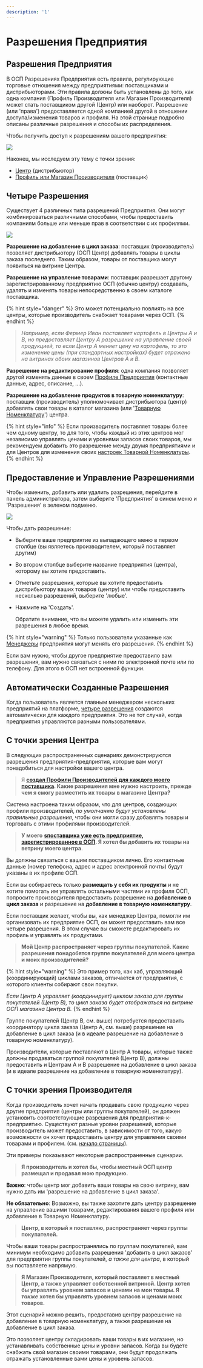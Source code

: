 ```yaml
---
description: '1'
---
```


# Разрешения Предприятия

## Разрешения Предприятия

В ОСП Разрешениях Предприятия есть правила, регулирующие торговые отношения между предприятиями: поставщиками и дистрибьюторами. Эти правила должны быть установлены до того, как одна компания \(Профиль Производителя или Магазин Производителя\) может стать поставщиком другой \(Центр\) или наоборот. Разрешение \(или 'права'\) предоставляется одной компанией другой в отношении доступа/изменения товаров и профиля. На этой странице подробно описаны различные разрешения и способы их распределения.

Чтобы получить доступ к разрешениям вашего предприятия:

![](../../.gitbook/assets/permissions.gif)

Наконец, мы исследуем эту тему с точки зрения:

* [Центр](enterprise-to-enterprise-permissions-e2es.md#hub-perspective) \(дистрибьютор\)
* [Профиль или Магазин Производителя](enterprise-to-enterprise-permissions-e2es.md#producers-perspective) \(поставщик\)

## Четыре Разрешения

Существует 4 различных типа разрешений Предприятия. Они могут комбинироваться различными способами, чтобы предоставить компаниям больше или меньше прав в соответствии с их профилями.

![](../../.gitbook/assets/e2emenu2.jpg)

**Разрешение на добавление в цикл заказа**: поставщик \(производитель\) позволяет дистрибьютору \(ОСП Центр\) добавлять товары в циклы заказа последнего. Таким образом, товары от поставщика могут появиться на витрине Центра.

**Разрешение на управление товарами**: поставщик разрешает другому зарегистрированному предприятию ОСП \(обычно центру\) создавать, удалять и изменять товары непосредственно в своем каталоге поставщика.

{% hint style="danger" %}
Это может потенциально повлиять на все центры, которые производитель снабжает товарами через ОСП.
{% endhint %}

> _Например, если Фермер Иван поставляет картофель в Центры А и В, но предоставляет Центру А разрешение на управление своей продукцией, то если Центр А меняет цену на картофель, то это изменение цены \(при стандартных настройках\) будет отражено на витринах обоих магазинов  Центров A и B._

**Разрешение на редактирование профиля**: одна компания позволяет другой изменять данные в своем [Профиле Предприятия](./) \(контактные данные, адрес, описание, ...\).

**Разрешение на добавление продуктов в товарную номенклатуру**: поставщик \(производитель\) уполномочивает дистрибьютора \(центр\) добавлять свои товары в каталог магазина \(или '[Товарную Номенклатуру](../products-1/inventory-tool.md)'\) центра.

{% hint style="info" %}
Если производитель поставляет товары более чем одному центру, то для того, чтобы каждый из этих центров мог независимо управлять ценами и уровнями запасов своих товаров, мы рекомендуем добавить это разрешение между двумя предприятиями и для Центров для изменения своих [настроек Товарной Номенклатуры](enterprise-settings.md#inventory-settings).
{% endhint %}

## Предоставление и Управление Разрешениями

Чтобы изменить, добавить или удалить разрешения, перейдите в панель администратора, затем выберите 'Предприятия' в синем меню и 'Разрешения' в зеленом подменю.

![](../../.gitbook/assets/e2emenu.jpg)

Чтобы дать разрешение:

* Выберите ваше предприятие из выпадающего меню в первом столбце \(вы являетесь производителем, который поставляет другим\)
* Во втором столбце выберите название предприятия \(центра\), которому вы хотите предоставить.
* Отметьте разрешения, которые вы хотите предоставить дистрибьютору ваших товаров \(центру\) или чтобы предоставить несколько разрешений, выберите 'любые'.
* Нажмите на 'Создать'.

  Обратите внимание, что вы можете удалить или изменить эти разрешения в любое время.

{% hint style="warning" %}
Только пользователи указанные как [Менеджеры](enterprise-settings.md#users) предприятия могут менять его разрешения.
{% endhint %}

Если вам нужно, чтобы другое предприятие предоставило вам разрешения, вам нужно связаться с ними по электронной почте или по телефону. Для этого в ОСП нет встроенной функции.

## Автоматически Созданные Разрешения

Когда пользователь является главным менеджером нескольких предприятий на платформе, [четыре разрешения](enterprise-to-enterprise-permissions-e2es.md#the-four-permissions) создаются автоматически для каждого предприятия. Это не тот случай, когда предприятия управляются разными пользователями.

## С точки зрения Центра

В следующих распространенных сценариях демонстрируются разрешения предприятия-предприятия, которые вам могут понадобиться для настройки вашего центра.

> Я [**создал Профили Производителей для каждого моего поставщика**](create-or-connect-with-your-supplying-producers.md#supplier-does-not-have-an-ofn-profile)**. Какие разрешения мне нужно настроить, прежде чем я смогу разместить их товары в магазине Центра?**

Система настроена таким образом, что для центров, создающих профили производителей,  _по умолчанию будут установлены правильные разрешения_, чтобы они могли сразу добавлять товары и торговать с этими профилями производителей.

> **У моего** [**sпоставщика уже есть предприятие, зарегистрированное в ОСП**](create-or-connect-with-your-supplying-producers.md#supplyingproducer)**. Я хотел бы добавить их товары на ветрину моего центра**.

Вы должны связаться с вашим поставщиком лично. Его контактные данные \(номер телефона, адрес и адрес электронной почты\) будут указаны в их профиле ОСП.

Если вы собираетесь только **размещать у себя их продукты** и не хотите помогать им управлять остальными частями их профиля ОСП, попросите производителя предоставить разрешение на **добавление в цикл заказа** и разрешение на **добавление в товарную номенклатуру**.

Если поставщик желает, чтобы вы, как менеджер Центра, помогли им организовать их предприятие ОСП, он может предоставить вам все четыре разрешения. В этом случае вы сможете редактировать их профиль и управлять их продуктами.

> **Мой Центр распространяет через группы покупателей. Какие разрешения понадобятся группе покупателей для моего центра и моих производителей?**

{% hint style="warning" %}
Это пример того, как хаб, управляющий \(координирующий\) циклами заказов, отличается от предприятия, с которого клиенты собирают свои покупки.

_Если Центр A управляет \(координирует\) циклом заказа для группы покупателей \(Центр B\), то цикл заказа будет отображаться на витрине ОСП магазина Центра B._
{% endhint %}

Группе покупателей \(Центр B, см. выше\) потребуется предоставить координатору цикла заказа \(Центр A, см. выше\) разрешение на добавление в цикл заказа \(и в идеале разрешение на добавление в товарную номенклатуру\).

Производители, которые поставляют в Центр А товары, которые также должны продаваться группой покупателей \(Центр В\), должны предоставить и Центрам А и В разрешение на добавление в цикл заказа \(и в идеале разрешение на добавление в товарную номенклатуру\).

## С точки зрения Производителя

Когда производитель хочет начать продавать свою продукцию через другие предприятия \(центры или группы покупателей\), он должен установить соответствующие разрешения для предприятия-к-предприятию. Существуют разные уровни разрешений, которые производитель может предоставить, в зависимости от того, какую возможности он хочет предоставить центру для управления своими товарами и профилем. \(см. [начало страницы](enterprise-to-enterprise-permissions-e2es.md#the-four-permissions)\).

Эти примеры показывают некоторые распространенные сценарии.

> **Я производитель и хотел бы, чтобы местный ОСП центр размещал и продавал мою продукцию.**

**Важно**: чтобы центр мог добавить ваши товары на свою витрину, вам нужно дать им 'разрешение на добавление в цикл заказа'.

**Не обязательно**: Возможно, вы также захотите дать центру разрешение на управление вашими товарами, редактирования вашего профиля или добавление в Товарную Номенклатуру.

> **Центр, в который я поставляю, распространяет через группы покупателей.**

Чтобы ваши товары распространялись по группам покупателей, вам минимум необходимо добавить разрешения 'добавить в цикл заказов' для предприятия группы покупателей, _а также для центра_, в который вы поставляете напрямую.

> **Я Магазин Производителя, который поставляет в местный Центр, а также управляет собственной витриной. Центр хотел бы управлять уровнем запасов и ценами на мои товары. Я** _**также**_ **хотел бы управлять уровнем запасов и ценами моих товаров.**

Этот сценарий можно решить, предоставив центру разрешение на добавление в товарную номенклатуру, а также разрешение на добавление в цикл заказа.

Это позволяет центру складировать ваши товары в их магазине, но устанавливать собственные цены и уровни запасов. Когда вы будете снабжать свой магазин своими товарами, они будут продолжать отражать установленные вами цены и уровень запасов.


